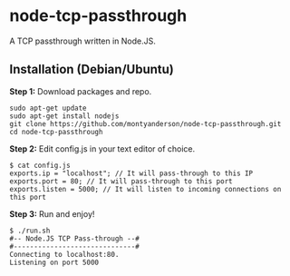 # node-tcp-passthrough
A TCP passthrough written in Node.JS.

Installation (Debian/Ubuntu)
----------------------------
**Step 1:** Download packages and repo.

    sudo apt-get update
    sudo apt-get install nodejs
    git clone https://github.com/montyanderson/node-tcp-passthrough.git
    cd node-tcp-passthrough

**Step 2:** Edit config.js in your text editor of choice.

    $ cat config.js
    exports.ip = "localhost"; // It will pass-through to this IP
    exports.port = 80; // It will pass-through to this port
    exports.listen = 5000; // It will listen to incoming connections on this port
    
**Step 3:** Run and enjoy!

    $ ./run.sh
    #-- Node.JS TCP Pass-through --#
    #------------------------------#
    Connecting to localhost:80.
    Listening on port 5000

